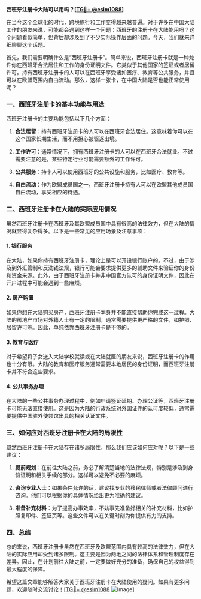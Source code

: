 **西班牙注册卡大陆可以用吗？[[TG💪+ @esim1088](https://t.me/s/esim1088)]**

在当今这个全球化的时代，跨境旅行和工作变得越来越普遍。对于许多在中国大陆工作的朋友来说，可能都会遇到这样一个问题：西班牙的注册卡在大陆能用吗？这个问题看似简单，但背后却涉及到了不少实际操作层面的问题。今天，我们就来详细聊聊这个话题。

首先，我们需要明确什么是“西班牙注册卡”。简单来说，西班牙注册卡就是一种允许你在西班牙合法居住和工作的身份证明文件。它类似于其他国家的签证或者居留许可。持有西班牙注册卡的人可以在西班牙享受诸如医疗、教育等公共服务，并且可以在欧盟范围内自由流动。那么，这样一张卡，在中国大陆是否也能正常使用呢？

### **一、西班牙注册卡的基本功能与用途**

西班牙注册卡的主要功能包括以下几个方面：

1. **合法居留**：持有西班牙注册卡的人可以在西班牙合法居住。这意味着你可以在这个国家长期生活，而不用担心被驱逐出境。
   
2. **工作许可**：通常情况下，拥有西班牙注册卡的人可以在西班牙合法就业。不过需要注意的是，某些特定行业可能需要额外的工作许可。

3. **公共服务**：持卡人可以使用西班牙的公共设施和服务，比如医疗、教育等。

4. **自由流动**：作为欧盟成员国之一，西班牙注册卡持有人可以在欧盟其他成员国自由流动，享受相应的待遇。

### **二、西班牙注册卡在大陆的实际应用情况**

虽然西班牙注册卡在西班牙及其欧盟成员国中具有很高的法律效力，但在大陆的情况就显得复杂得多。以下是一些常见的应用场景及注意事项：

#### **1. 银行服务**
在大陆，如果你持有西班牙注册卡，理论上是可以开设银行账户的。不过，由于涉及到外汇管制和反洗钱法规，银行可能会要求提供更多的辅助文件来验证你的身份和资金来源。此外，由于西班牙注册卡并非中国官方认可的身份证明文件，因此在开户过程中可能会遇到一些麻烦。

#### **2. 房产购置**
如果你想在大陆购买房产，西班牙注册卡本身并不能直接帮助你完成这一过程。大陆的房地产市场对外籍人士有一定的限制，通常需要提供更严格的文件，如护照、居留许可等。因此，单纯依靠西班牙注册卡是不够的。

#### **3. 教育与医疗**
对于希望将子女送入大陆学校就读或在大陆就医的朋友来说，西班牙注册卡的作用也十分有限。大陆的教育和医疗服务通常需要本地居民的身份证明，而西班牙注册卡并不符合这些要求。

#### **4. 公共事务办理**
在大陆的一些公共事务办理过程中，例如申请签证延期、办理公证等，西班牙注册卡可能无法直接使用。这是因为大陆的行政系统对外国证件的认可度较低，通常需要提供中国驻外使领馆出具的相关认证文件。

### **三、如何应对西班牙注册卡在大陆的局限性**

既然西班牙注册卡在大陆存在诸多局限性，那么我们应该如何应对呢？以下是一些建议：

1. **提前规划**：在前往大陆之前，务必了解清楚当地的法律法规，特别是涉及到身份证明和相关手续的部分。这样可以避免不必要的麻烦。

2. **咨询专业人士**：如果条件允许的话，建议找专业的移民律师或者法律顾问进行咨询。他们可以根据你的具体情况给出更为准确的建议。

3. **准备补充材料**：为了提高办事效率，不妨事先准备好相关的补充材料，比如护照复印件、签证页等。这些文件可以在关键时刻为你提供有力的支持。

### **四、总结**

总的来说，西班牙注册卡虽然在西班牙及欧盟范围内具有较高的法律效力，但在大陆的实际应用却受到诸多限制。这主要是因为两地之间的法律体系和管理制度存在差异。因此，在计划前往大陆之前，一定要做好充分的准备，确保自己的权益得到最大程度的保障。

希望这篇文章能够解答大家关于西班牙注册卡在大陆使用的疑问。如果有更多问题，欢迎随时交流讨论！[[TG💪+ @esim1088](https://t.me/s/esim1088) ![Image](https://i.postimg.cc/4NQfJmqS/Snipaste-2025-05-13-00-14-12.png)]